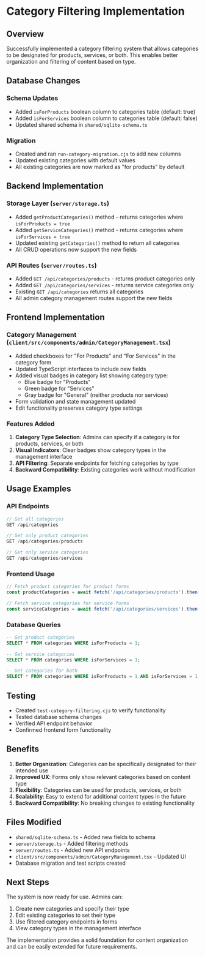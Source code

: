 # Category Filtering Implementation

## Overview
Successfully implemented a category filtering system that allows categories to be designated for products, services, or both. This enables better organization and filtering of content based on type.

## Database Changes

### Schema Updates
- Added `isForProducts` boolean column to categories table (default: true)
- Added `isForServices` boolean column to categories table (default: false)
- Updated shared schema in `shared/sqlite-schema.ts`

### Migration
- Created and ran `run-category-migration.cjs` to add new columns
- Updated existing categories with default values
- All existing categories are now marked as "for products" by default

## Backend Implementation

### Storage Layer (`server/storage.ts`)
- Added `getProductCategories()` method - returns categories where `isForProducts = true`
- Added `getServiceCategories()` method - returns categories where `isForServices = true`
- Updated existing `getCategories()` method to return all categories
- All CRUD operations now support the new fields

### API Routes (`server/routes.ts`)
- Added `GET /api/categories/products` - returns product categories only
- Added `GET /api/categories/services` - returns service categories only
- Existing `GET /api/categories` returns all categories
- All admin category management routes support the new fields

## Frontend Implementation

### Category Management (`client/src/components/admin/CategoryManagement.tsx`)
- Added checkboxes for "For Products" and "For Services" in the category form
- Updated TypeScript interfaces to include new fields
- Added visual badges in category list showing category type:
  - Blue badge for "Products"
  - Green badge for "Services" 
  - Gray badge for "General" (neither products nor services)
- Form validation and state management updated
- Edit functionality preserves category type settings

### Features Added
1. **Category Type Selection**: Admins can specify if a category is for products, services, or both
2. **Visual Indicators**: Clear badges show category types in the management interface
3. **API Filtering**: Separate endpoints for fetching categories by type
4. **Backward Compatibility**: Existing categories work without modification

## Usage Examples

### API Endpoints
```javascript
// Get all categories
GET /api/categories

// Get only product categories
GET /api/categories/products

// Get only service categories  
GET /api/categories/services
```

### Frontend Usage
```javascript
// Fetch product categories for product forms
const productCategories = await fetch('/api/categories/products').then(r => r.json());

// Fetch service categories for service forms
const serviceCategories = await fetch('/api/categories/services').then(r => r.json());
```

### Database Queries
```sql
-- Get product categories
SELECT * FROM categories WHERE isForProducts = 1;

-- Get service categories
SELECT * FROM categories WHERE isForServices = 1;

-- Get categories for both
SELECT * FROM categories WHERE isForProducts = 1 AND isForServices = 1;
```

## Testing
- Created `test-category-filtering.cjs` to verify functionality
- Tested database schema changes
- Verified API endpoint behavior
- Confirmed frontend form functionality

## Benefits
1. **Better Organization**: Categories can be specifically designated for their intended use
2. **Improved UX**: Forms only show relevant categories based on content type
3. **Flexibility**: Categories can be used for products, services, or both
4. **Scalability**: Easy to extend for additional content types in the future
5. **Backward Compatibility**: No breaking changes to existing functionality

## Files Modified
- `shared/sqlite-schema.ts` - Added new fields to schema
- `server/storage.ts` - Added filtering methods
- `server/routes.ts` - Added new API endpoints
- `client/src/components/admin/CategoryManagement.tsx` - Updated UI
- Database migration and test scripts created

## Next Steps
The system is now ready for use. Admins can:
1. Create new categories and specify their type
2. Edit existing categories to set their type
3. Use filtered category endpoints in forms
4. View category types in the management interface

The implementation provides a solid foundation for content organization and can be easily extended for future requirements.
